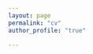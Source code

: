 ```yaml
---
layout: page
permalink: "cv"
author_profile: "true"

---
```



<object data="/assets/cv.pdf" width="100%" height="800px" type='application/pdf'></object>
